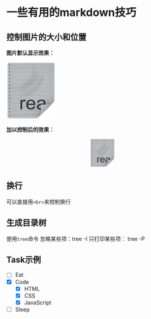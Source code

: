 # 一些有用的markdown技巧

## 控制图片的大小和位置

**图片默认显示效果：**

![测试图片](./image/img-control-test.png)

**加以控制后的效果：**

<div align="center"><img width="65" height="75" src="./image/img-control-test.png"/></div>

## 换行

可以直接用`<br>`来控制换行

## 生成目录树

使用`tree`命令
忽略某些项：tree -I
只打印某些项： tree -P

## Task示例

- [ ] Eat
- [x] Code
  - [x] HTML
  - [x] CSS
  - [x] JavaScript
- [ ] Sleep